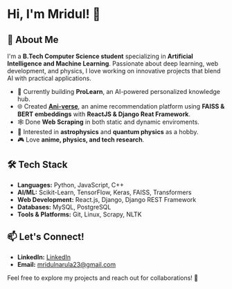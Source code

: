 # Hi, I'm Mridul! 👋

## 🚀 About Me
I'm a **B.Tech Computer Science student** specializing in **Artificial Intelligence and Machine Learning**. Passionate about deep learning, web development, and physics, I love working on innovative projects that blend AI with practical applications.

- 🔭 Currently building **ProLearn**, an AI-powered personalized knowledge hub.
- 🌐 Created **[Ani-verse](https://ani-verse-amber.vercel.app/)**, an anime recommendation platform using **FAISS & BERT embeddings** with **ReactJS & Django Reat Framework**.
- 🕸️ Done **Web Scraping** in both static and dynamic enviroments.
- 📖 Interested in **astrophysics** and **quantum physics** as a hobby.
- 🎮 Love **anime, physics, and tech research**.

## 🛠️ Tech Stack
- **Languages:** Python, JavaScript, C++
- **AI/ML:** Scikit-Learn, TensorFlow, Keras, FAISS, Transformers
- **Web Development:** React.js, Django, Django REST Framework
- **Databases:** MySQL, PostgreSQL
- **Tools & Platforms:** Git, Linux, Scrapy, NLTK

## 📫 Let's Connect!
- **LinkedIn:** [LinkedIn](https://www.linkedin.com/in/mridul-narula-55338524b/)
- **Email:** mridulnarula23@gmail.com

Feel free to explore my projects and reach out for collaborations! 🚀



<!---
Mridul-23/Mridul-23 is a ✨ special ✨ repository because its `README.md` (this file) appears on your GitHub profile.
You can click the Preview link to take a look at your changes.
--->
